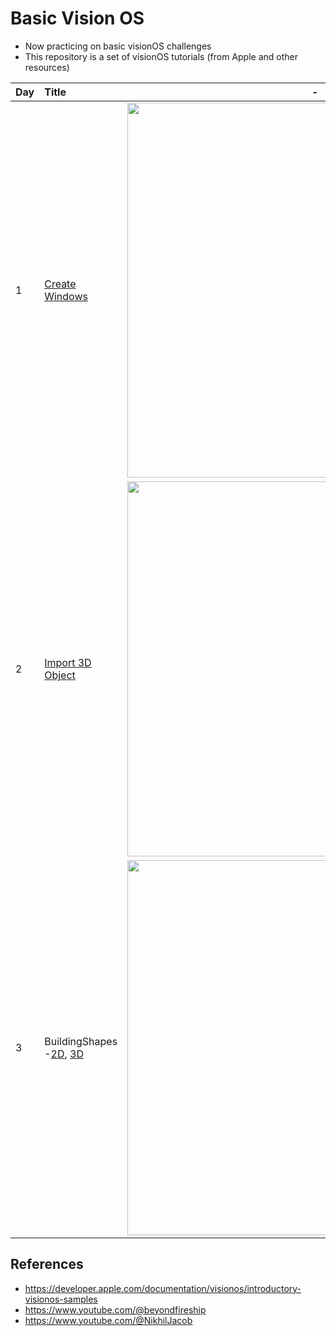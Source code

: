 # Basic Vision OS
- Now practicing on basic visionOS challenges
- This repository is a set of visionOS tutorials (from Apple and other resources)

| Day | Title | - |
|:--|:--|:--:|
| 1 | [Create Windows](https://www.youtube.com/watch?v=b_V19d_sdOw&list=PLb0SG4T4tfPxyLqiAACwTe6xTfe_iklfA&index=2) | <img width="600" alt="" src="https://github.com/user-attachments/assets/5505f395-6bea-4469-9701-c07dbcadd885"> |
| 2 | [Import 3D Object](https://www.youtube.com/watch?v=_xfZIr5sDLw&list=LL&index=64&t=427s) | <img width="600" alt="" src="https://github.com/user-attachments/assets/4aee2c32-f1ed-48c6-a81a-05deeaf7073b"> |
| 3 | BuildingShapes -[2D](https://developer.apple.com/documentation/visionos/creating-2d-shapes-in-visionos-with-swiftui), [3D](https://developer.apple.com/documentation/visionos/creating-3d-shapes-in-visionos-with-realitykit) | <img width="600" alt="" src="https://github.com/user-attachments/assets/3af9b0e9-af2f-4f81-b128-08698e720c52"> |

## References

- https://developer.apple.com/documentation/visionos/introductory-visionos-samples
- https://www.youtube.com/@beyondfireship
- https://www.youtube.com/@NikhilJacob
